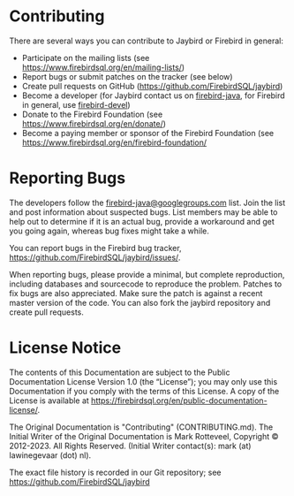 <!--
SPDX-FileCopyrightText: Copyright 2012-2023 Mark Rotteveel
SPDX-License-Identifier: LicenseRef-PDL-1.0
-->
Contributing
============

There are several ways you can contribute to Jaybird or Firebird in general:

* Participate on the mailing lists (see <https://www.firebirdsql.org/en/mailing-lists/>)
* Report bugs or submit patches on the tracker (see below)
* Create pull requests on GitHub (<https://github.com/FirebirdSQL/jaybird>)
* Become a developer (for Jaybird contact us on [firebird-java](https://groups.google.com/g/firebird-java),
for Firebird in general, use [firebird-devel](https://groups.google.com/g/firebird-devel))
* Donate to the Firebird Foundation (see <https://www.firebirdsql.org/en/donate/>)
* Become a paying member or sponsor of the Firebird Foundation (see
  <https://www.firebirdsql.org/en/firebird-foundation/>

Reporting Bugs
==============

The developers follow the firebird-java@googlegroups.com list. Join the list and
post information about suspected bugs. List members may be able to help out to
determine if it is an actual bug, provide a workaround and get you going again,
whereas bug fixes might take a while.

You can report bugs in the Firebird bug tracker, 
<https://github.com/FirebirdSQL/jaybird/issues/>.

When reporting bugs, please provide a minimal, but complete reproduction,
including databases and sourcecode to reproduce the problem. Patches to fix bugs
are also appreciated. Make sure the patch is against a recent master version of
the code. You can also fork the jaybird repository and create pull requests.

License Notice
==============

The contents of this Documentation are subject to the Public Documentation 
License Version 1.0 (the “License”); you may only use this Documentation if you
comply with the terms of this License. A copy of the License is available at 
<https://firebirdsql.org/en/public-documentation-license/>.

The Original Documentation is "Contributing" (CONTRIBUTING.md). The Initial 
Writer of the Original Documentation is Mark Rotteveel, Copyright © 2012-2023.
All Rights Reserved. (Initial Writer contact(s): mark (at) lawinegevaar (dot) nl).

<!--
Contributor(s): ______________________________________.
Portions created by ______ are Copyright © _________ [Insert year(s)]. All Rights Reserved.
(Contributor contact(s): ________________ [Insert hyperlink/alias]).
-->

The exact file history is recorded in our Git repository; see 
<https://github.com/FirebirdSQL/jaybird>
